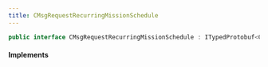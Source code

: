 ```yaml
---
title: CMsgRequestRecurringMissionSchedule
---
```


```csharp
public interface CMsgRequestRecurringMissionSchedule : ITypedProtobuf<CMsgRequestRecurringMissionSchedule>, INativeHandle
```

#### Implements

